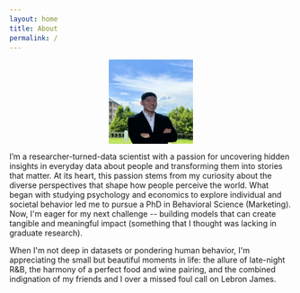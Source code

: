 ```yaml
---
layout: home
title: About
permalink: /
---
```


<section class="about-content">
  <div class="about-container">
    <img 
      src="../profile.jpg" 
      alt="Jeffrey Kang" 
      style="margin: 0 auto; display: block; width: 150px; height: 150px; border-radius: 0;"
    >
    <p>
      I’m a researcher-turned-data scientist with a passion for uncovering hidden insights in everyday data about people 
      and transforming them into stories that matter. At its heart, this passion stems from my curiosity about the diverse 
      perspectives that shape how people perceive the world. What began with studying psychology and economics to explore 
      individual and societal behavior led me to pursue a PhD in Behavioral Science (Marketing). Now, I'm eager for my 
      next challenge -- building models that can create tangible and meaningful impact (something that I thought was lacking 
      in graduate research).
    </p>
    <p>
      When I'm not deep in datasets or pondering human behavior, I'm appreciating the small but beautiful moments in life: 
      the allure of late-night R&B, the harmony of a perfect food and wine pairing, and the combined indignation of my friends 
      and I over a missed foul call on Lebron James.
    </p>
  </div>
</section>
